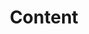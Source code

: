 ---
title: Content
redirect_to: https://ucfopen.github.io/Obojobo-Docs/releases/v3.4.0/developers/obo_nodes/content
---